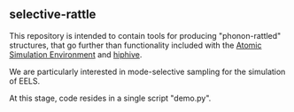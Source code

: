 selective-rattle
----------------

This repository is intended to contain tools for producing
"phonon-rattled" structures, that go further than functionality
included with the
[Atomic Simulation Environment](https://wiki.fysik.dtu.dk/ase/index.html) and
[hiphive](https://wiki.fysik.dtu.dk/ase/index.html).

We are particularly interested in mode-selective sampling for the
simulation of EELS.

At this stage, code resides in a single script "demo.py".